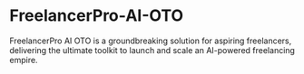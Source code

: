 # FreelancerPro-AI-OTO
FreelancerPro AI OTO is a groundbreaking solution for aspiring freelancers, delivering the ultimate toolkit to launch and scale an AI-powered freelancing empire.
